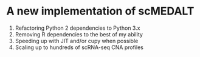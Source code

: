 # A new implementation of scMEDALT

1. Refactoring Python 2 dependencies to Python 3.x
2. Removing R dependencies to the best of my ability
3. Speeding up with JIT and/or cupy when possible
4. Scaling up to hundreds of scRNA-seq CNA profiles

